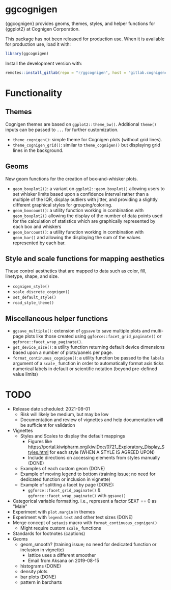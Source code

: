 # ggcognigen

{ggcognigen} provides geoms, themes, styles, and helper functions for {ggplot2} at Cognigen Corporation.

This package has not been released for production use. When it is available for production use, load it with:
```r
library(ggcognigen)
```

Install the development version with:
```r
remotes::install_gitlab(repo = "r/ggcognigen", host = "gitlab.cognigencorp.com")
```

# Functionality

## Themes

Cognigen themes are based on `ggplot2::theme_bw()`. Additional `theme()` inputs can be passed to `...` for further customization.

- `theme_cognigen()`: simple theme for Cognigen plots (without grid lines).
- `theme_cognigen_grid()`: similar to `theme_cognigen()` but displaying grid lines in the background.

## Geoms

New geom functions for the creation of box-and-whisker plots.

- `geom_boxplot2()`: a variant on `ggplot2::geom_boxplot()` allowing users to set whisker limits based upon a confidence interval rather than a multiple of the IQR, display outliers with jitter, and providing a slightly different graphical styles for grouping/coloring.
- `geom_boxcount()`: a utility function working in combination with `geom_boxplot2()` allowing the display of the number of data points used for the calculation of statistics which are graphically represented by each box and whiskers
- `geom_barcount()`: a utility function working in combination with `geom_bar()` and allowing the displaying the sum of the values represented by each bar.

## Style and scale functions for mapping aesthetics

These control aesthetics that are mapped to data such as color, fill, linetype, shape, and size.

- `cognigen_style()`
- `scale_discrete_cognigen()`
- `set_default_style()`
- `read_style_theme()`

## Miscellaneous helper functions
- `ggsave_multiple()`: extension of `ggsave` to save multiple plots and multi-page plots like those created using `ggforce::facet_grid_paginate()` or `ggforce::facet_wrap_paginate()`.
- `get_device_size()`: a utility function returning default device dimensions based upon a number of plots/panels per page.
- `format_continuous_cognigen()`: a utility function be passed to the `labels` argument of a `scale_` function in order to automatically format axis ticks numerical labels in default or scientific notation (beyond pre-defined value limits)

# TODO
- Release date scheduled: 2021-08-01
  - Risk will likely be medium, but may be low
  - Documentation and review of vignettes and help documentation will be sufficient for validation
- Vignettes
  - Styles and Scales to display the default mappings
    - Figures like https://portal.kiwipharm.org/kiwiDoc/0721_Exploratory_Display_Styles.html for each style (WHEN A STYLE IS AGREED UPON)
    - Include directions on accessing elements from styles manually (DONE)
  - Examples of each custom geom (DONE)
  - Example of moving legend to bottom (training issue; no need for dedicated function or inclusion in vignette)
  - Example of splitting a facet by page (DONE):
    - `ggforce::facet_grid_paginate()` & `ggforce::facet_wrap_paginate()` with `ggsave()`
- Categorical variable formatting. i.e., represent a factor SEXF == 0 as "Male"
- Experiment with `plot.margin` in themes
- Experiment with `legend.text` and other text sizes (DONE)
- Merge concept of `setaxis` macro with `format_continuous_cognigen()`
  - Might require custom `scale_` functions
- Standards for footnotes (captions)
- Geoms
  - geom_smooth? (training issue; no need for dedicated function or inclusion in vignette)
    - lattice uses a different smoother
    - Email from Aksana on 2019-08-15
  - histograms (DONE)
  - density plots
  - bar plots (DONE)
  - pattern in barcharts
